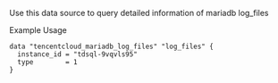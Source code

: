 Use this data source to query detailed information of mariadb log_files

Example Usage

```hcl
data "tencentcloud_mariadb_log_files" "log_files" {
  instance_id = "tdsql-9vqvls95"
  type        = 1
}
```